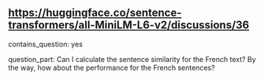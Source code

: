 ## https://huggingface.co/sentence-transformers/all-MiniLM-L6-v2/discussions/36

contains_question: yes

question_part: Can I calculate the sentence similarity for the French text?
By the way, how about the performance for the French sentences?